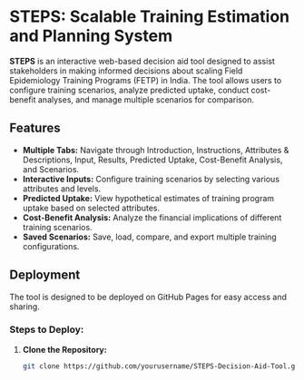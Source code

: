 # STEPS: Scalable Training Estimation and Planning System

**STEPS** is an interactive web-based decision aid tool designed to assist stakeholders in making informed decisions about scaling Field Epidemiology Training Programs (FETP) in India. The tool allows users to configure training scenarios, analyze predicted uptake, conduct cost-benefit analyses, and manage multiple scenarios for comparison.

## Features

- **Multiple Tabs:** Navigate through Introduction, Instructions, Attributes & Descriptions, Input, Results, Predicted Uptake, Cost-Benefit Analysis, and Scenarios.
- **Interactive Inputs:** Configure training scenarios by selecting various attributes and levels.
- **Predicted Uptake:** View hypothetical estimates of training program uptake based on selected attributes.
- **Cost-Benefit Analysis:** Analyze the financial implications of different training scenarios.
- **Saved Scenarios:** Save, load, compare, and export multiple training configurations.

## Deployment

The tool is designed to be deployed on GitHub Pages for easy access and sharing.

### Steps to Deploy:

1. **Clone the Repository:**
   ```bash
   git clone https://github.com/yourusername/STEPS-Decision-Aid-Tool.git
